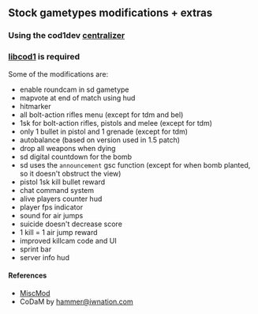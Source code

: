 ## Stock gametypes modifications + extras
### Using the cod1dev [centralizer](https://github.com/cod1dev/centralizer)
### [libcod1](https://github.com/cod1dev/libcod1) is required

Some of the modifications are:
- enable roundcam in sd gametype
- mapvote at end of match using hud
- hitmarker
- all bolt-action rifles menu (except for tdm and bel)
- 1sk for bolt-action rifles, pistols and melee (except for tdm)
- only 1 bullet in pistol and 1 grenade (except for tdm)
- autobalance (based on version used in 1.5 patch)
- drop all weapons when dying
- sd digital countdown for the bomb
- sd uses the `announcement` gsc function (except for when bomb planted, so it doesn't obstruct the view)
- pistol 1sk kill bullet reward
- chat command system
- alive players counter hud
- player fps indicator
- sound for air jumps
- suicide doesn't decrease score
- 1 kill = 1 air jump reward
- improved killcam code and UI
- sprint bar
- server info hud

#### References
- [MiscMod](https://github.com/cato-a/CoDaM_MiscMod)
- CoDaM by hammer@iwnation.com
